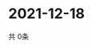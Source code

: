 # 2021-12-18
  共 0条

  <!-- BEGIN -->
  <!-- 最后更新时间Sat Dec 18 2021 15:03:31 GMT+0000 (Coordinated Universal Time) -->
  
  <!-- END -->
  
  